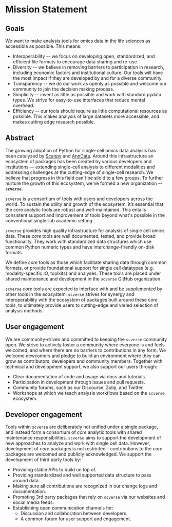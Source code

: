 # Mission Statement

## Goals

We want to make analysis tools for omics data in the life sciences as accessible as possible. This means:

* Interoperability -- we focus on developing open, standardized, and efficient file formats to encourage data sharing and re-use.
* Diversity -- we believe in removing barriers to participation in research, including economic factors and institutional culture. Our tools will have the most impact if they are developed by and for a diverse community.
* Transparency -- we do our work as openly as possible and welcome our community to join the decision making process.
* Simplicity -- invent as little as possible and work with standard pydata types. We strive for easy-to-use interfaces that reduce mental overhead.
* Efficiency -- our tools should require as little computational resources as possible. This makes analysis of large datasets more accessible, and makes cutting edge research possible.

## Abstract

The growing adoption of Python for single-cell omics data analysis has been catalyzed by [Scanpy](https://genomebiology.biomedcentral.com/articles/10.1186/s13059-017-1382-0) and [AnnData](https://anndata.readthedocs.io/en/latest/). 
Around this infrastructure an ecosystem of packages has been created by various developers and institutions — extending single-cell analysis to different modalities and addressing challenges at the cutting-edge of single-cell research. We believe that progress in this field can't be silo'd to a few groups. To further nurture the growth of this ecosystem, we've formed a new organization -- **`scverse`**.

`scverse` is a consortium of tools with users and developers across the world. To sustain the utility and growth of the ecosystem, it’s essential that the core analytic tools are robust and well-maintained. This entails consistent support and improvement of tools beyond what's possible in the conventional single-lab academic setting.

`scverse` provides high quality infrastructure for analysis of single cell omics data. These *core* tools are well documented, tested, and provide broad functionality. They work with standardized data structures which use common Python numeric types and have interchange-friendly on-disk formats.

We define *core* tools as those which facilitate sharing data through common formats, or provide foundational support for single cell datatypes (e.g. modality-specific IO, toolkits) and analyses. 
These tools are placed under shared maintenance and development in the `scverse` GitHub organization.

`scverse` *core* tools are expected to interface with and be supplemented by other tools in the ecosystem. `scverse` strives for synergy and interoperability with the ecosystem of packages built around these *core* tools, to ultimately provide users to cutting-edge and varied selection of analysis methods.

## User engagement

We are community-driven and committed to keeping the `scverse` community open. We strive to actively foster a community where everyone is and feels welcomed, and where there are no barriers to contributions in any form. We welcome newcomers and pledge to build an environment where they can grow as contributors, developers and community members. Together with technical and development support, we also support our users through:

* Clear documentation of code and usage via docs and tutorials.
* Participation in development through issues and pull requests.
* Community forums, such as our Discourse, Zulip, and Twitter.
* Workshops at which we teach analysis workflows based on the `scverse` ecosystem.

## Developer engagement

Tools within `scverse` are deliberately not unified under a single package, and instead form a consortium of *core* analytic tools with shared maintenance responsibilities. `scverse` aims to support the development of new approaches to analyze and work with single cell data. However, development of *core* packages is not restricted – contributions to the *core* packages are welcomed and publicly acknowledged.
We support the development of third party tools by:

* Providing stable APIs to build on top of.
* Providing standardized and well supported data structure to pass around data.
* Making sure all contributions are recognized in our change logs and documentation.
* Promoting 3rd party packages that rely on `scverse` via our websites and social media feeds.
* Establishing open communication channels for:
  * Discussion and collaboration between developers.
  * A common forum for user support and engagement.
